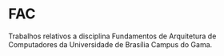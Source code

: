 # FAC
Trabalhos relativos a disciplina Fundamentos de Arquitetura de Computadores da Universidade de Brasília Campus do Gama.
